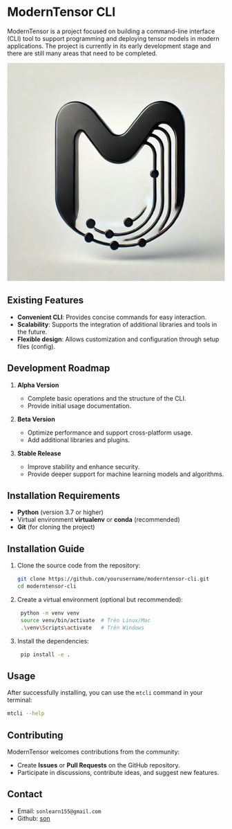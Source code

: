 # ModernTensor CLI

ModernTensor is a project focused on building a command-line interface (CLI) tool to support programming and deploying tensor models in modern applications. The project is currently in its early development stage and there are still many areas that need to be completed.

![moderntensor.png](https://github.com/sonson0910/moderntensor/blob/main/moderntensor.png)

## Existing Features

- **Convenient CLI**: Provides concise commands for easy interaction.
- **Scalability**: Supports the integration of additional libraries and tools in the future.
- **Flexible design**: Allows customization and configuration through setup files (config).

## Development Roadmap

1. **Alpha Version**  
   - Complete basic operations and the structure of the CLI.  
   - Provide initial usage documentation.

2. **Beta Version**  
   - Optimize performance and support cross-platform usage.  
   - Add additional libraries and plugins.

3. **Stable Release**  
   - Improve stability and enhance security.  
   - Provide deeper support for machine learning models and algorithms.

## Installation Requirements

- **Python** (version 3.7 or higher)
- Virtual environment **virtualenv** or **conda** (recommended)
- **Git** (for cloning the project)

## Installation Guide

1. Clone the source code from the repository:
   ```bash
   git clone https://github.com/yourusername/moderntensor-cli.git
   cd moderntensor-cli
   ```

2. Create a virtual environment (optional but recommended):
   ```bash
    python -m venv venv
    source venv/bin/activate  # Trên Linux/Mac
    .\venv\Scripts\activate   # Trên Windows
   ```

3. Install the dependencies:
   ```bash
    pip install -e .
   ```

## Usage

After successfully installing, you can use the `mtcli` command in your terminal:
```bash
mtcli --help
```

## Contributing

ModernTensor welcomes contributions from the community:
* Create **Issues** or **Pull Requests** on the GitHub repository.
* Participate in discussions, contribute ideas, and suggest new features.

## Contact

* Email: `sonlearn155@gmail.com`
* Github: [son](https://github.com/sonson0910)
